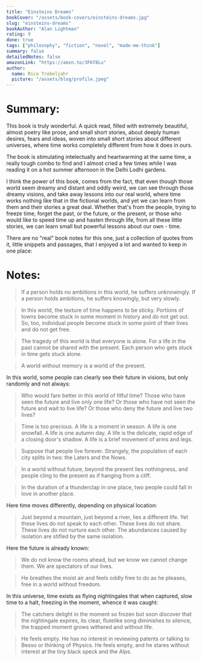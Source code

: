 ```yaml
---
title: "Einsteins Dreams"
bookCover: "/assets/book-covers/einsteins-dreams.jpg"
slug: "einsteins-dreams"
bookAuthor: "Alan Lightman"
rating: 9
done: true
tags: ["philosophy", "fiction", "novel", "made-me-think"]
summary: false
detailedNotes: false
amazonLink: "https://amzn.to/3FKf8Lu"
author:
  name: Rico Trebeljahr
  picture: "/assets/blog/profile.jpeg"
---
```


# Summary: 
This book is truly wonderful. A quick read, filled with extremely beautiful, almost poetry like prose, and small short stories, about deeply human desires, fears and ideas, woven into small short stories about different universes, where time works completely different from how it does in ours. 

The book is stimulating intelectually and heartwarming at the same time, a really tough combo to find and I almost cried a few times while I was reading it on a hot summer afternoon in the Delhi Lodhi gardens. 

I think the power of this book, comes from the fact, that even though those world seem dreamy and distant and oddly weird, we can see through those dreamy visions, and take away lessons into our real world, where time works nothing like that in the fictional worlds, and yet we can learn from them and their stories a great deal. Whether that's from the people, trying to freeze time, forget the past, or the future, or the present, or those who would like to speed time up and hasten through life, from all these little stories, we can learn small but powerful lessons about our own - time.

There are no "real" book notes for this one, just a collection of quotes from it, little snippets and passages, that I enjoyed a lot and wanted to keep in one place:

# Notes: 

> If a person holds no ambitions in this world, he suffers unknowingly. If a person holds ambitions, he suffers knowingly, but very slowly. 

> In this world, the texture of time happens to be sticky. Portions of towns become stuck in some moment in history and do not get out. So, too, individual people become stuck in some point of their lives and do not get free. 

> The tragedy of this world is that everyone is alone. For a life in the past cannot be shared with the present. Each person who gets stuck in time gets stuck alone. 

> A world without memory is a world of the present. 

In this world, some people can clearly see their future in visions, but only randomly and not always:
> Who would fare better in this world of fitful time? Those who have seen the future and live only one life? Or those who have not seen the future and wait to live life? Or those who deny the future and live two lives?

> Time is too precious. A life is a moment in season. A life is one snowfall. A life is one autumn day. A life is the delicate, rapid edge of a closing door's shadow. A life is a brief movement of arms and legs. 

> Suppose that people live forever. Strangely, the population of each city splits in two: the Laters and the Nows.

> In a world without future, beyond the present lies nothingness, and people cling to the present as if hanging from a cliff. 

> In the duration of a thunderclap in one place, two people could fall in love in another place. 

Here time moves differently, depending on physical location:
> Just beyond a mountain, just beyond a river, lies a different life. Yet these lives do not speak to each other. These lives do not share. These lives do not nurture each other. The abundances caused by isolation are stifled by the same isolation. 

Here the future is already known:
> We do not know the rooms ahead, but we know we cannot change them. We are spectators of our lives. 

> He breathes the moist air and feels oddly free to do as he pleases, free in a world without freedom.

In this universe, time exists as flying nightingales that when captured, slow time to a halt, freezing in the moment, whence it was caught: 
> The catchers delight in the moment so frozen but soon discover that the nightingale expires, its clear, flutelike song diminishes to silence, the trapped moment grows withered and without life. 

> He feels empty. He has no interest in reviewing patents or talking to Besso or thinking of Physics. He feels empty, and he stares without interest at the tiny black speck and the Alps.